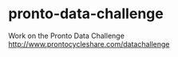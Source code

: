 # pronto-data-challenge
Work on the Pronto Data Challenge http://www.prontocycleshare.com/datachallenge
